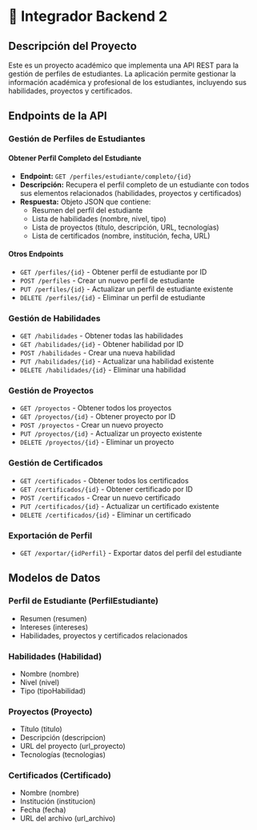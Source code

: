 # 🚀 Integrador Backend 2

## Descripción del Proyecto

Este es un proyecto académico que implementa una API REST para la gestión de perfiles de estudiantes. La aplicación permite gestionar la información académica y profesional de los estudiantes, incluyendo sus habilidades, proyectos y certificados.

## Endpoints de la API

### Gestión de Perfiles de Estudiantes

#### Obtener Perfil Completo del Estudiante
- **Endpoint:** `GET /perfiles/estudiante/completo/{id}`
- **Descripción:** Recupera el perfil completo de un estudiante con todos sus elementos relacionados (habilidades, proyectos y certificados)
- **Respuesta:** Objeto JSON que contiene:
  - Resumen del perfil del estudiante
  - Lista de habilidades (nombre, nivel, tipo)
  - Lista de proyectos (título, descripción, URL, tecnologías)
  - Lista de certificados (nombre, institución, fecha, URL)

#### Otros Endpoints
- `GET /perfiles/{id}` - Obtener perfil de estudiante por ID
- `POST /perfiles` - Crear un nuevo perfil de estudiante
- `PUT /perfiles/{id}` - Actualizar un perfil de estudiante existente
- `DELETE /perfiles/{id}` - Eliminar un perfil de estudiante

### Gestión de Habilidades
- `GET /habilidades` - Obtener todas las habilidades
- `GET /habilidades/{id}` - Obtener habilidad por ID
- `POST /habilidades` - Crear una nueva habilidad
- `PUT /habilidades/{id}` - Actualizar una habilidad existente
- `DELETE /habilidades/{id}` - Eliminar una habilidad

### Gestión de Proyectos
- `GET /proyectos` - Obtener todos los proyectos
- `GET /proyectos/{id}` - Obtener proyecto por ID
- `POST /proyectos` - Crear un nuevo proyecto
- `PUT /proyectos/{id}` - Actualizar un proyecto existente
- `DELETE /proyectos/{id}` - Eliminar un proyecto

### Gestión de Certificados
- `GET /certificados` - Obtener todos los certificados
- `GET /certificados/{id}` - Obtener certificado por ID
- `POST /certificados` - Crear un nuevo certificado
- `PUT /certificados/{id}` - Actualizar un certificado existente
- `DELETE /certificados/{id}` - Eliminar un certificado

### Exportación de Perfil
- `GET /exportar/{idPerfil}` - Exportar datos del perfil del estudiante

## Modelos de Datos

### Perfil de Estudiante (PerfilEstudiante)
- Resumen (resumen)
- Intereses (intereses)
- Habilidades, proyectos y certificados relacionados

### Habilidades (Habilidad)
- Nombre (nombre)
- Nivel (nivel)
- Tipo (tipoHabilidad)

### Proyectos (Proyecto)
- Título (titulo)
- Descripción (descripcion)
- URL del proyecto (url_proyecto)
- Tecnologías (tecnologias)

### Certificados (Certificado)
- Nombre (nombre)
- Institución (institucion)
- Fecha (fecha)
- URL del archivo (url_archivo)
